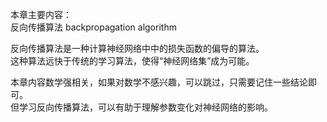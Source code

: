 本章主要内容：  
反向传播算法 backpropagation algorithm 

反向传播算法是一种计算神经网络中中的损失函数的偏导的算法。  
这种算法远快于传统的学习算法，使得“神经网络集”成为可能。  

本章内容数学强相关，如果对数学不感兴趣，可以跳过，只需要记住一些结论即可。  
但学习反向传播算法，可以有助于理解参数变化对神经网络的影响。  